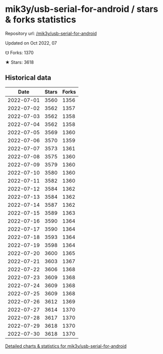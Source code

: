 # mik3y/usb-serial-for-android / stars & forks statistics

Repository url: [/mik3y/usb-serial-for-android](https://github.com/mik3y/usb-serial-for-android)

Updated on Oct 2022, 07

☋ Forks: 1370

★ Stars: 3618

## Historical data
| Date | Stars | Forks |
|------|-------|-------|
| 2022-07-01 | 3560 | 1356 | 
| 2022-07-02 | 3562 | 1357 | 
| 2022-07-03 | 3562 | 1358 | 
| 2022-07-04 | 3562 | 1358 | 
| 2022-07-05 | 3569 | 1360 | 
| 2022-07-06 | 3570 | 1359 | 
| 2022-07-07 | 3573 | 1361 | 
| 2022-07-08 | 3575 | 1360 | 
| 2022-07-09 | 3579 | 1360 | 
| 2022-07-10 | 3580 | 1360 | 
| 2022-07-11 | 3582 | 1360 | 
| 2022-07-12 | 3584 | 1362 | 
| 2022-07-13 | 3584 | 1362 | 
| 2022-07-14 | 3587 | 1362 | 
| 2022-07-15 | 3589 | 1363 | 
| 2022-07-16 | 3590 | 1364 | 
| 2022-07-17 | 3590 | 1364 | 
| 2022-07-18 | 3593 | 1364 | 
| 2022-07-19 | 3598 | 1364 | 
| 2022-07-20 | 3600 | 1365 | 
| 2022-07-21 | 3603 | 1367 | 
| 2022-07-22 | 3606 | 1368 | 
| 2022-07-23 | 3609 | 1368 | 
| 2022-07-24 | 3609 | 1368 | 
| 2022-07-25 | 3609 | 1368 | 
| 2022-07-26 | 3612 | 1369 | 
| 2022-07-27 | 3614 | 1370 | 
| 2022-07-28 | 3617 | 1370 | 
| 2022-07-29 | 3618 | 1370 | 
| 2022-07-30 | 3618 | 1370 | 


[Detailed charts & statistics for mik3y/usb-serial-for-android](https://reviewgithub.com/rep/mik3y/usb-serial-for-android)
